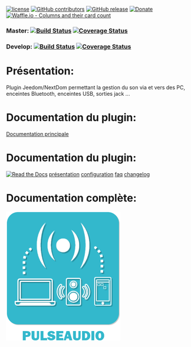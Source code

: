 
[![license](https://img.shields.io/github/license/NextDom/plugin-PulseAudio.svg)](./LICENSE) [![GitHub contributors](https://img.shields.io/github/contributors/NextDom/plugin-PulseAudio.svg)](../../graphs/contributors) [![GitHub release](https://img.shields.io/github/release/NextDom/plugin-PulseAudio.svg)](../../releases) [![Donate](https://img.shields.io/badge/Donate-PayPal-green.svg)](https://www.paypal.me/slobberbone) [![Waffle.io - Columns and their card count](https://badge.waffle.io/NextDom/plugin-PulseAudio.svg?columns=all)](https://waffle.io/NextDom/plugin-PulseAudio)

### Master: [![Build Status](https://travis-ci.org/NextDom/plugin-PulseAudio.svg?branch=master)](https://travis-ci.org/NextDom/plugin-PulseAudio)  [![Coverage Status](https://coveralls.io/repos/github/NextDom/plugin-PulseAudio/badge.svg?branch=master)](https://coveralls.io/github/NextDom/plugin-PulseAudio?branch=master)

### Develop: [![Build Status](https://travis-ci.org/NextDom/plugin-PulseAudio.svg?branch=develop)](https://travis-ci.org/NextDom/plugin-PulseAudio)  [![Coverage Status](https://coveralls.io/repos/github/NextDom/plugin-PulseAudio/badge.svg?branch=develop)](https://coveralls.io/github/NextDom/plugin-PulseAudio?branch=develop)

# Présentation:

Plugin Jeedom/NextDom permettant la gestion du son via et vers des PC, enceintes Bluetooth, enceintes USB, sorties jack ...

# Documentation du plugin:
[Documentation principale](https://github.com/rjullien/plugin-PulseAudio/blob/develop/docs/fr_FR/index-PulseAudio.md)

# Documentation du plugin:
[![Read the Docs](https://img.shields.io/readthedocs/pip.svg)](docs/fr_FR/presentation.md)
[présentation](docs/fr_FR/presentation.md) [configuration](docs/fr_FR/configuration.md) [faq](docs/fr_FR/faq.md) [changelog](docs/fr_FR/changelog.md)

# Documentation complète:

[![Read the Docs](plugin_info/PulseAudio_icon.png)](https://NextDom.github.io/plugin-PulseAudio)
